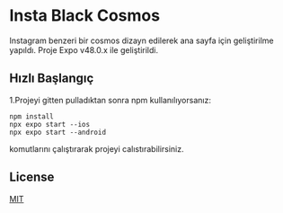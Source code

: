 # Insta Black Cosmos

Instagram benzeri bir cosmos dizayn edilerek ana sayfa için geliştirilme yapıldı. Proje Expo v48.0.x ile geliştirildi.

## Hızlı Başlangıç

1.Projeyi gitten pulladıktan sonra npm kullanılıyorsanız:

```
npm install 
npx expo start --ios
npx expo start --android
```

komutlarını çalıştırarak projeyi calıstırabilirsiniz.

## License

[MIT](https://choosealicense.com/licenses/mit/)
